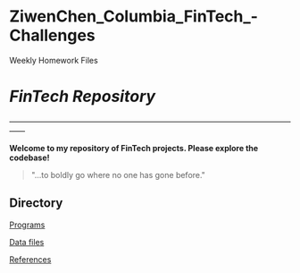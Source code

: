 # ZiwenChen_Columbia_FinTech_-Challenges
Weekly Homework Files

# *FinTech Repository* 
——————————————————————————————————————

**Welcome to my repository of FinTech projects. Please explore the codebase!**

> "...to boldly go where no one has gone before."

## Directory

[Programs](code)

[Data files](data)

[References](references)